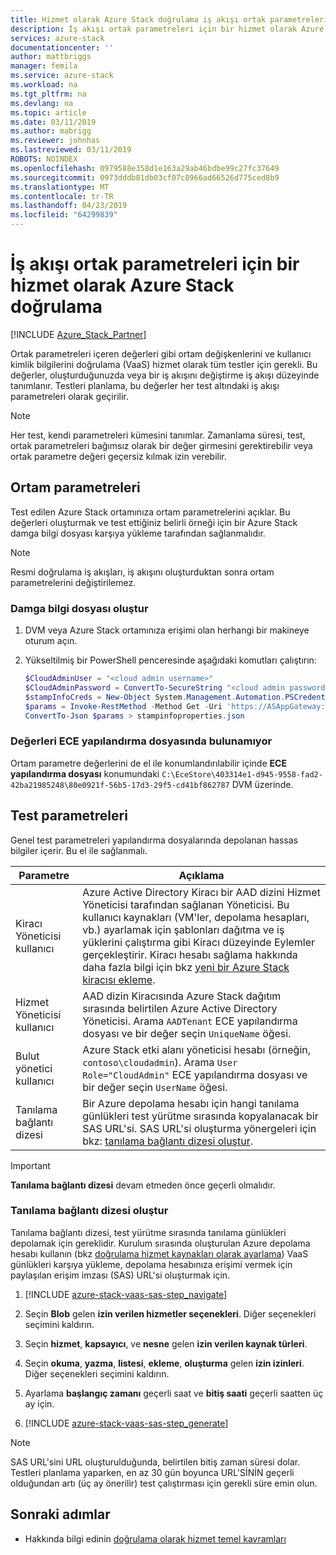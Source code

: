 ```yaml
---
title: Hizmet olarak Azure Stack doğrulama iş akışı ortak parametrelerinin | Microsoft Docs
description: İş akışı ortak parametreleri için bir hizmet olarak Azure Stack doğrulama
services: azure-stack
documentationcenter: ''
author: mattbriggs
manager: femila
ms.service: azure-stack
ms.workload: na
ms.tgt_pltfrm: na
ms.devlang: na
ms.topic: article
ms.date: 03/11/2019
ms.author: mabrigg
ms.reviewer: johnhas
ms.lastreviewed: 03/11/2019
ROBOTS: NOINDEX
ms.openlocfilehash: 0979588e358d1e163a29ab46bdbe99c27fc37649
ms.sourcegitcommit: 0973dddb81db03cf07c8966ad66526d775ced8b9
ms.translationtype: MT
ms.contentlocale: tr-TR
ms.lasthandoff: 04/23/2019
ms.locfileid: "64299839"
---
```

# <a name="workflow-common-parameters-for-azure-stack-validation-as-a-service"></a>İş akışı ortak parametreleri için bir hizmet olarak Azure Stack doğrulama

[!INCLUDE [Azure_Stack_Partner](./includes/azure-stack-partner-appliesto.md)]

Ortak parametreleri içeren değerleri gibi ortam değişkenlerini ve kullanıcı kimlik bilgilerini doğrulama (VaaS) hizmet olarak tüm testler için gerekli. Bu değerler, oluşturduğunuzda veya bir iş akışını değiştirme iş akışı düzeyinde tanımlanır. Testleri planlama, bu değerler her test altındaki iş akışı parametreleri olarak geçirilir.

> [!NOTE]
> Her test, kendi parametreleri kümesini tanımlar. Zamanlama süresi, test, ortak parametreleri bağımsız olarak bir değer girmesini gerektirebilir veya ortak parametre değeri geçersiz kılmak izin verebilir.

## <a name="environment-parameters"></a>Ortam parametreleri

Test edilen Azure Stack ortamınıza ortam parametrelerini açıklar. Bu değerleri oluşturmak ve test ettiğiniz belirli örneği için bir Azure Stack damga bilgi dosyası karşıya yükleme tarafından sağlanmalıdır.

> [!NOTE]
> Resmi doğrulama iş akışları, iş akışını oluşturduktan sonra ortam parametrelerini değiştirilemez.

### <a name="generate-the-stamp-information-file"></a>Damga bilgi dosyası oluştur

1. DVM veya Azure Stack ortamınıza erişimi olan herhangi bir makineye oturum açın.
2. Yükseltilmiş bir PowerShell penceresinde aşağıdaki komutları çalıştırın:

    ```powershell  
    $CloudAdminUser = "<cloud admin username>"
    $CloudAdminPassword = ConvertTo-SecureString "<cloud admin password>" -AsPlainText -Force
    $stampInfoCreds = New-Object System.Management.Automation.PSCredential($CloudAdminUser, $CloudAdminPassword)
    $params = Invoke-RestMethod -Method Get -Uri 'https://ASAppGateway:4443/ServiceTypeId/4dde37cc-6ee0-4d75-9444-7061e156507f/CloudDefinition/GetStampInformation' -Credential $stampInfoCreds
    ConvertTo-Json $params > stampinfoproperties.json
    ```

### <a name="locate-values-in-the-ece-configuration-file"></a>Değerleri ECE yapılandırma dosyasında bulunamıyor

Ortam parametre değerlerini de el ile konumlandırılabilir içinde **ECE yapılandırma dosyası** konumundaki `C:\EceStore\403314e1-d945-9558-fad2-42ba21985248\80e0921f-56b5-17d3-29f5-cd41bf862787` DVM üzerinde.

## <a name="test-parameters"></a>Test parametreleri

Genel test parametreleri yapılandırma dosyalarında depolanan hassas bilgiler içerir. Bu el ile sağlanmalı.

Parametre    | Açıklama
-------------|-----------------
Kiracı Yöneticisi kullanıcı                            | Azure Active Directory Kiracı bir AAD dizini Hizmet Yöneticisi tarafından sağlanan Yöneticisi. Bu kullanıcı kaynakları (VM'ler, depolama hesapları, vb.) ayarlamak için şablonları dağıtma ve iş yüklerini çalıştırma gibi Kiracı düzeyinde Eylemler gerçekleştirir. Kiracı hesabı sağlama hakkında daha fazla bilgi için bkz [yeni bir Azure Stack kiracısı ekleme](../operator/azure-stack-add-new-user-aad.md).
Hizmet Yöneticisi kullanıcı             | AAD dizin Kiracısında Azure Stack dağıtım sırasında belirtilen Azure Active Directory Yöneticisi. Arama `AADTenant` ECE yapılandırma dosyası ve bir değer seçin `UniqueName` öğesi.
Bulut yönetici kullanıcı               | Azure Stack etki alanı yöneticisi hesabı (örneğin, `contoso\cloudadmin`). Arama `User Role="CloudAdmin"` ECE yapılandırma dosyası ve bir değer seçin `UserName` öğesi.
Tanılama bağlantı dizesi          | Bir Azure depolama hesabı için hangi tanılama günlükleri test yürütme sırasında kopyalanacak bir SAS URL'si. SAS URL'si oluşturma yönergeleri için bkz: [tanılama bağlantı dizesi oluştur](#generate-the-diagnostics-connection-string). |

> [!IMPORTANT]
> **Tanılama bağlantı dizesi** devam etmeden önce geçerli olmalıdır.

### <a name="generate-the-diagnostics-connection-string"></a>Tanılama bağlantı dizesi oluştur

Tanılama bağlantı dizesi, test yürütme sırasında tanılama günlükleri depolamak için gereklidir. Kurulum sırasında oluşturulan Azure depolama hesabı kullanın (bkz [doğrulama hizmet kaynakları olarak ayarlama](azure-stack-vaas-set-up-resources.md)) VaaS günlükleri karşıya yükleme, depolama hesabınıza erişimi vermek için paylaşılan erişim imzası (SAS) URL'si oluşturmak için.

1. [!INCLUDE [azure-stack-vaas-sas-step_navigate](includes/azure-stack-vaas-sas-step_navigate.md)]

1. Seçin **Blob** gelen **izin verilen hizmetler seçenekleri**. Diğer seçenekleri seçimini kaldırın.

1. Seçin **hizmet**, **kapsayıcı**, ve **nesne** gelen **izin verilen kaynak türleri**.

1. Seçin **okuma**, **yazma**, **listesi**, **ekleme**, **oluşturma** gelen **izin izinleri**. Diğer seçenekleri seçimini kaldırın.

1. Ayarlama **başlangıç zamanı** geçerli saat ve **bitiş saati** geçerli saatten üç ay için.

1. [!INCLUDE [azure-stack-vaas-sas-step_generate](includes/azure-stack-vaas-sas-step_generate.md)]

> [!NOTE]  
> SAS URL'sini URL oluşturulduğunda, belirtilen bitiş zaman süresi dolar.  
Testleri planlama yaparken, en az 30 gün boyunca URL'SİNİN geçerli olduğundan artı (üç ay önerilir) test çalıştırması için gerekli süre emin olun.

## <a name="next-steps"></a>Sonraki adımlar

- Hakkında bilgi edinin [doğrulama olarak hizmet temel kavramları](azure-stack-vaas-key-concepts.md)